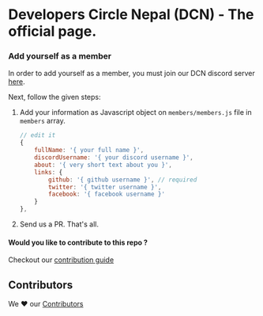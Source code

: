 # Developers Circle Nepal (DCN) - The official page.

### Add yourself as a member
 In order to add yourself as a member, you must join our DCN discord server [here](https://discord.gg/acVJSXP).
 
 Next, follow the given steps:

1. Add your information as Javascript object on `members/members.js` file in `members` array.

    ```js
    // edit it
    {
        fullName: '{ your full name }',
        discordUsername: '{ your discord username }',
        about: '{ very short text about you }',
        links: {
            github: '{ github username }', // required
            twitter: '{ twitter username }',
            facebook: '{ facebook username }'
        }
    },
    ```
3. Send us a PR. That's all.

#### Would you like to contribute to this repo ?
Checkout our [contribution guide](https://github.com/dev-circle-np/dev-circle-np.github.io/blob/master/CONTRIBUTION.md)

## Contributors
We ❤️ our [Contributors](https://github.com/dev-circle-np/dev-circle-np.github.io/graphs/contributors) 
